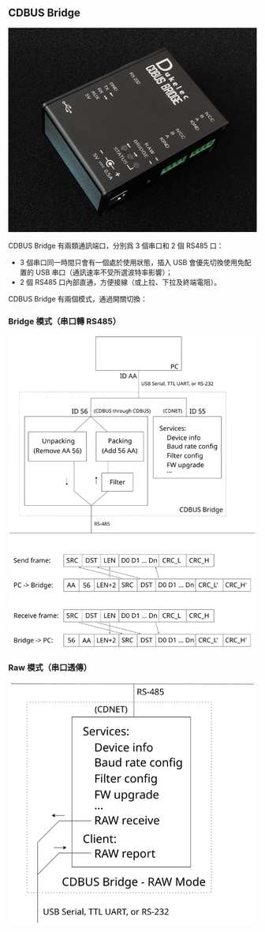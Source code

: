 ## CDBUS Bridge

<img alt="cdbus_bridge" src="doc/img/cdbus_bridge.jpg">


CDBUS Bridge 有兩類通訊端口，分別爲 3 個串口和 2 個 RS485 口：
 - 3 個串口同一時間只會有一個處於使用狀態，插入 USB 會優先切換使用免配置的 USB 串口（通訊速率不受所選波特率影響）；
 - 2 個 RS485 口內部直通，方便接線（或上拉、下拉及終端電阻）。

CDBUS Bridge 有兩個模式，通過開關切換：

### Bridge 模式（串口轉 RS485）

<img alt="bridge_mode" src="doc/img/bridge_mode.svg">

### Raw 模式（串口透傳）

<img alt="raw_mode" src="doc/img/raw_mode.svg">

